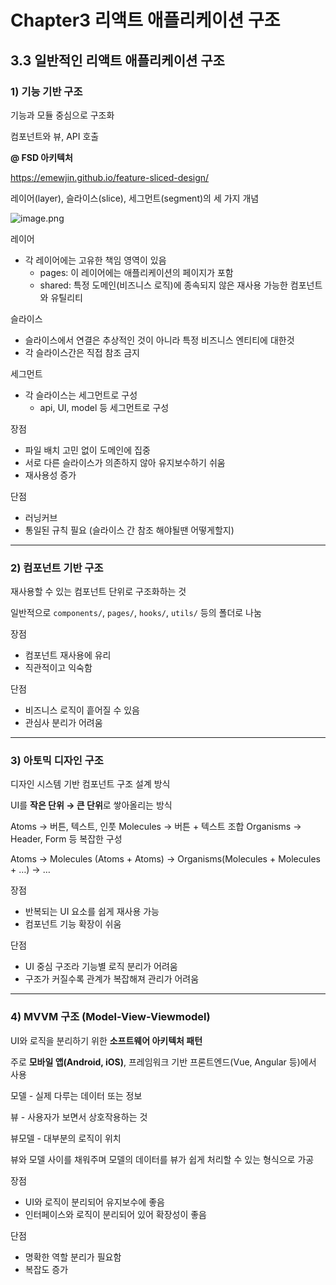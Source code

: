 # Chapter3 리액트 애플리케이션 구조

## 3.3 일반적인 리액트 애플리케이션 구조

### 1) 기능 기반 구조

기능과 모듈 중심으로 구조화

컴포넌트와 뷰, API 호출

**@ FSD 아키텍처**

https://emewjin.github.io/feature-sliced-design/

레이어(layer), 슬라이스(slice), 세그먼트(segment)의 세 가지 개념

![image.png](attachment:a9eb2651-b657-4ab4-9605-737aa808484b:image.png)

레이어

- 각 레이어에는 고유한 책임 영역이 있음
  - pages: 이 레이어에는 애플리케이션의 페이지가 포함
  - shared: 특정 도메인(비즈니스 로직)에 종속되지 않은 재사용 가능한 컴포넌트와 유틸리티

슬라이스

- 슬라이스에서 연결은 추상적인 것이 아니라 특정 비즈니스 엔티티에 대한것
- 각 슬라이스간은 직접 참조 금지

세그먼트

- 각 슬라이스는 세그먼트로 구성
  - api, UI, model 등 세그먼트로 구성

장점

- 파일 배치 고민 없이 도메인에 집중
- 서로 다른 슬라이스가 의존하지 않아 유지보수하기 쉬움
- 재사용성 증가

단점

- 러닝커브
- 통일된 규칙 필요 (슬라이스 간 참조 해야될땐 어떻게할지)

---

### 2) 컴포넌트 기반 구조

재사용할 수 있는 컴포넌트 단위로 구조화하는 것

일반적으로 `components/`, `pages/`, `hooks/`, `utils/` 등의 폴더로 나눔

장점

- 컴포넌트 재사용에 유리
- 직관적이고 익숙함

단점

- 비즈니스 로직이 흩어질 수 있음
- 관심사 분리가 어려움

---

### 3) 아토믹 디자인 구조

디자인 시스템 기반 컴포넌트 구조 설계 방식

UI를 **작은 단위 → 큰 단위**로 쌓아올리는 방식

Atoms → 버튼, 텍스트, 인풋
Molecules → 버튼 + 텍스트 조합
Organisms → Header, Form 등 복잡한 구성

Atoms → Molecules (Atoms + Atoms) → Organisms(Molecules + Molecules + …) → …

장점

- 반복되는 UI 요소를 쉽게 재사용 가능
- 컴포넌트 기능 확장이 쉬움

단점

- UI 중심 구조라 기능별 로직 분리가 어려움
- 구조가 커질수록 관계가 복잡해져 관리가 어려움

---

### 4) MVVM 구조 (Model-View-Viewmodel)

UI와 로직을 분리하기 위한 **소프트웨어 아키텍처 패턴**

주로 **모바일 앱(Android, iOS)**, 프레임워크 기반 프론트엔드(Vue, Angular 등)에서 사용

모델 - 실제 다루는 데이터 또는 정보

뷰 - 사용자가 보면서 상호작용하는 것

뷰모델 - 대부분의 로직이 위치

뷰와 모델 사이를 채워주며 모델의 데이터를 뷰가 쉽게 처리할 수 있는 형식으로 가공

장점

- UI와 로직이 분리되어 유지보수에 좋음
- 인터페이스와 로직이 분리되어 있어 확장성이 좋음

단점

- 명확한 역할 분리가 필요함
- 복잡도 증가

